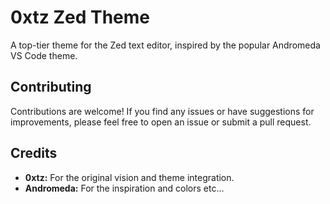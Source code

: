 # 0xtz Zed Theme

A top-tier theme for the Zed text editor, inspired by the popular Andromeda VS Code theme.

## Contributing

Contributions are welcome! If you find any issues or have suggestions for improvements, please feel free to open an issue or submit a pull request.

## Credits

- **0xtz:** For the original vision and theme integration.
- **Andromeda:** For the inspiration and colors etc...
